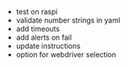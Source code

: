   - test on raspi
  - validate number strings in yaml
  - add timeouts
  - add alerts on fail
  - update instructions
  - option for webdriver selection
